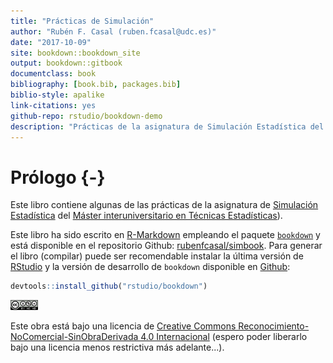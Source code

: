 ```yaml
--- 
title: "Prácticas de Simulación"
author: "Rubén F. Casal (ruben.fcasal@udc.es)"
date: "2017-10-09"
site: bookdown::bookdown_site
output: bookdown::gitbook
documentclass: book
bibliography: [book.bib, packages.bib]
biblio-style: apalike
link-citations: yes
github-repo: rstudio/bookdown-demo
description: "Prácticas de la asignatura de Simulación Estadística del Máster en Técnicas Estadísticas."
---
```


# Prólogo {-}

Este libro contiene algunas de las prácticas de la asignatura de [Simulación Estadística](http://eio.usc.es/pub/mte/index.php?option=com_content&view=article&id=19&Itemid=51&idm=13&a%C3%B1o=2017) del [Máster interuniversitario en Técnicas Estadísticas](http://eio.usc.es/pub/mte)).

Este libro ha sido escrito en [R-Markdown](http://rmarkdown.rstudio.com) empleando el paquete [`bookdown`](https://bookdown.org/yihui/bookdown/) y está disponible en el repositorio Github: [rubenfcasal/simbook](https://github.com/rubenfcasal/simbook). Para generar el libro (compilar) puede ser recomendable instalar la última versión de [RStudio]((https://www.rstudio.com/products/rstudio/download/)) y la versión de desarrollo de `bookdown` disponible en [Github](https://github.com/rstudio/bookdown):


```r
devtools::install_github("rstudio/bookdown")
```


<img src="images/by-nc-nd-88x31.png" width="44" />

Este obra está bajo una licencia de [Creative Commons Reconocimiento-NoComercial-SinObraDerivada 4.0 Internacional](https://creativecommons.org/licenses/by-nc-nd/4.0/deed.es_ES) 
(espero poder liberarlo bajo una licencia menos restrictiva más adelante...).


